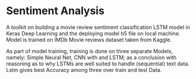 # Sentiment Analysis

A toolkit on building a movie review sentiment classification LSTM model in Keras Deep Learning and the deploying model h5 file on local machine. Model is trained on IMDb Movie reviews dataset taken from Kaggle.

As part of model training,  training is done on three separate Models, namely: Simple Neural Net, CNN with  and LSTM; as a conclusion with reasoning as to why LSTMs are well suited to handle (sequential) text data.
Lstm gives best Accuracy among three over train and test Data.

